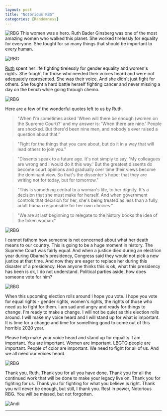 ```yaml
---
layout: post
title: "Notorious RBG"
categories: [Randomness]
---
```

![RBG](/images/rbg1.PNG)
This women was a hero. Ruth Bader Ginsberg was one of the most amazing women who walked this planet. She worked tirelessly for equality for everyone. She fought for so many things that should be important to every human. 

![RBG](/images/rbg2.PNG)

[Ruth](https://en.wikipedia.org/wiki/Ruth_Bader_Ginsburg) spent her life fighting tirelessly for gender equality and women's rights. She fought for those who needed their voices heard and were not adequately represented. She was their voice. And she didn't just fight for others. She fought a hard battle herself fighting cancer and never missing a day on the bench while going through chemo.  

![RBG](/images/rbg3.PNG)

Here are a few of the wonderful quotes left to us by Ruth. 
>"When I'm sometimes asked 'When will there be enough (women on the Supreme Court)?' and my answer is: 'When there are nine.' People are shocked. But there'd been nine men, and nobody's ever raised a question about that."

>"Fight for the things that you care about, but do it in a way that will lead others to join you."

>"Dissents speak to a future age. It's not simply to say, 'My colleagues are wrong and I would do it this way.' But the greatest dissents do become court opinions and gradually over time their views become the dominant view. So that's the dissenter's hope: that they are writing not for today, but for tomorrow."

>"This is something central to a woman's life, to her dignity. It's a decision that she must make for herself. And when government controls that decision for her, she's being treated as less than a fully adult human responsible for her own choices."

>"We are at last beginning to relegate to the history books the idea of the token woman."

![RBG](/images/rbg4.PNG)

I cannot fathom how someone is not concerned about what her death means to our country. This is going to be a huge moment in history. The Supreme Court was fairly equal. And when a justice died during an electrion year during Obama's presidency, Congress said they would not pick a new justice at that time. And now they are eager to replace her during this disaster of a presidency. How anyone thinks this is ok, what this presidency has been is ok, I do not understand. Political parties aside, how does someone vote for him? 

![RBG](/images/rbg5.PNG)

When this upcoming election rolls around I hope you vote. I hope you vote for equal rights - gender rights, women's rights, the rights of those who need us to fight for them. I am sad and angry and ready for things to change. I'm ready to make a change. I will not be quiet as this election rolls around. I will make my voice heard and I will stand up for what is important. It is time for a change and time for something good to come out of this horrible 2020 year. 

Please help make your voice heard and stand up for equality. I am important. You are important. Women are important. LBGTQ people are important. People of color are important. We need to fight for all of us. And we all need our voices heard.

![RBG](/images/rbg6.PNG)

Thank you, Ruth. Thank you for all you have done. Thank you for all the continued work that will be done to make your legacy live on. Thank you for fighting for us. Thank you for fighting for what you believe is right. Thank you will never be enough, but still, I thank you. Rest in power, Notorious RBG. You will be missed, but not forgotten.

![Andi](/images/andi.jpg)

----